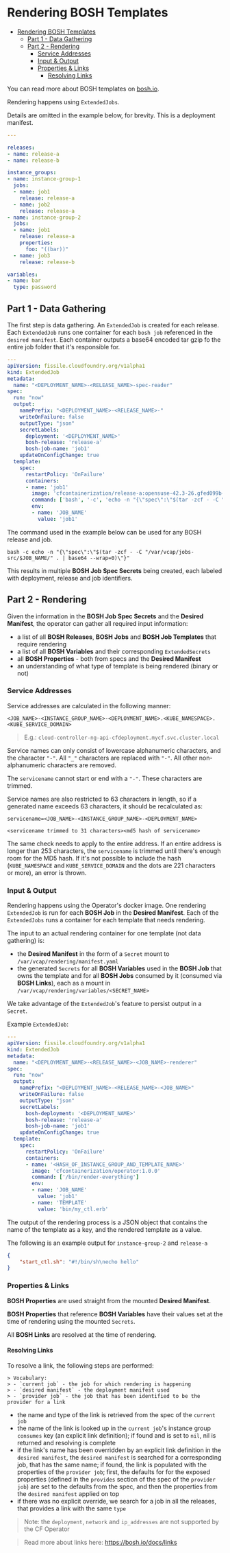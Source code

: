 # Rendering BOSH Templates

- [Rendering BOSH Templates](#rendering-bosh-templates)
  - [Part 1 - Data Gathering](#part-1---data-gathering)
  - [Part 2 - Rendering](#part-2---rendering)
    - [Service Addresses](#service-addresses)
    - [Input & Output](#input--output)
    - [Properties & Links](#properties--links)
      - [Resolving Links](#resolving-links)

You can read more about BOSH templates on [bosh.io](https://bosh.io/docs/jobs/#templates).

Rendering happens using `ExtendedJobs`.

Details are omitted in the example below, for brevity. This is a deployment manifest.

```yaml
---

releases:
- name: release-a
- name: release-b

instance_groups:
- name: instance-group-1
  jobs:
  - name: job1
    release: release-a
  - name: job2
    release: release-a
- name: instance-group-2
  jobs:
  - name: job1
    release: release-a
    properties:
      foo: "((bar))"
  - name: job3
    release: release-b

variables:
- name: bar
  type: password
```

## Part 1 - Data Gathering

The first step is data gathering.
An `ExtendedJob` is created for each release.
Each `ExtendedJob` runs one container for each `bosh job` referenced in the `desired manifest`.
Each container outputs a base64 encoded tar gzip fo the entire job folder that it's responsible for.

```yaml
---
apiVersion: fissile.cloudfoundry.org/v1alpha1
kind: ExtendedJob
metadata:
  name: "<DEPLOYMENT_NAME>-<RELEASE_NAME>-spec-reader"
spec:
  run: "now"
  output:
    namePrefix: "<DEPLOYMENT_NAME>-<RELEASE_NAME>-"
    writeOnFailure: false
    outputType: "json"
    secretLabels:
      deployment: '<DEPLOYMENT_NAME>'
      bosh-release: 'release-a'
      bosh-job-name: 'job1'
    updateOnConfigChange: true
  template:
    spec:
      restartPolicy: 'OnFailure'
      containers:
      - name: 'job1'
        image: 'cfcontainerization/release-a:opensuse-42.3-26.gfed099b-30.70-1.76.0'
        command: ['bash', '-c', 'echo -n "{\"spec\":\"$(tar -zcf - -C "/var/vcap/jobs-src/$JOB_NAME/" . | base64 --wrap=0)\"}"']
        env:
        - name: 'JOB_NAME'
          value: 'job1'
```

The command used in the example below can be used for any BOSH release and job.

```shell
bash -c echo -n "{\"spec\":\"$(tar -zcf - -C "/var/vcap/jobs-src/$JOB_NAME/" . | base64 --wrap=0)\"}"
```

This results in multiple **BOSH Job Spec Secrets** being created, each labeled with deployment, release and job identifiers.

## Part 2 - Rendering

Given the information in the **BOSH Job Spec Secrets** and the **Desired Manifest**, the operator can gather all required input information:

- a list of all **BOSH Releases**, **BOSH Jobs** and **BOSH Job Templates** that require rendering
- a list of all **BOSH Variables** and their corresponding `ExtendedSecrets`
- all **BOSH Properties** - both from specs and the **Desired Manifest**
- an understanding of what type of template is being rendered (binary or not)

### Service Addresses

Service addresses are calculated in the following manner:

```
<JOB_NAME>-<INSTANCE_GROUP_NAME>-<DEPLOYMENT_NAME>.<KUBE_NAMESPACE>.<KUBE_SERVICE_DOMAIN>
```

> E.g.: `cloud-controller-ng-api-cfdeployment.mycf.svc.cluster.local`

Service names can only consist of lowercase alphanumeric characters, and the character `"-"`.
All `"_"` characters are replaced with `"-"`. All other non-alphanumeric characters are removed. 

The `servicename` cannot start or end with a `"-"`. These characters are trimmed.

Service names are also restricted to 63 characters in length, so if a generated name exceeds 63 characters, it should be recalculated as:

```
servicename=<JOB_NAME>-<INSTANCE_GROUP_NAME>-<DEPLOYMENT_NAME>

<servicename trimmed to 31 characters><md5 hash of servicename>
```

The same check needs to apply to the entire address. If an entire address is longer than 253 characters, the `servicename` is trimmed until there's enough room for the MD5 hash. If it's not possible to include the hash (`KUBE_NAMESPACE` and `KUBE_SERVICE_DOMAIN` and the dots are 221 characters or more), an error is thrown.


### Input & Output

Rendering happens using the Operator's docker image.
One rendering `ExtendedJob` is run for each **BOSH Job** in the **Desired Manifest**.
Each of the `ExtendedJobs` runs a container for each template that needs rendering.

The input to an actual rendering container for one template (not data gathering) is:

- the **Desired Manifest** in the form of a `Secret` mount to `/var/vcap/rendering/manifest.yaml`
-  the generated `Secrets` for all **BOSH Variables** used in the **BOSH Job** that owns the template and for all **BOSH Jobs** consumed by it (consumed via **BOSH Links**),  each as a mount in `/var/vcap/rendering/variables/<SECRET_NAME>`

We take advantage of the `ExtendedJob`'s feature to persist output in a `Secret`.

Example `ExtendedJob`:

```yaml
---
apiVersion: fissile.cloudfoundry.org/v1alpha1
kind: ExtendedJob
metadata:
  name: "<DEPLOYMENT_NAME>-<RELEASE_NAME>-<JOB_NAME>-renderer"
spec:
  run: "now"
  output:
    namePrefix: "<DEPLOYMENT_NAME>-<RELEASE_NAME>-<JOB_NAME>"
    writeOnFailure: false
    outputType: "json"
    secretLabels:
      bosh-deployment: '<DEPLOYMENT_NAME>'
      bosh-release: 'release-a'
      bosh-job-name: 'job1'
    updateOnConfigChange: true
  template:
    spec:
      restartPolicy: 'OnFailure'
      containers:
      - name: '<HASH_OF_INSTANCE_GROUP_AND_TEMPLATE_NAME>'
        image: 'cfcontainerization/operator:1.0.0'
        command: ['/bin/render-everything']
        env:
        - name: 'JOB_NAME'
          value: 'job1'
        - name: 'TEMPLATE'
          value: 'bin/my_ctl.erb'
```

The output of the rendering process is a JSON object that contains the name of the template as a key, and the rendered template as a value.

The following is an example output for `instance-group-2` and `release-a`
```json
{
    "start_ctl.sh": "#!/bin/sh\necho hello"
}
```

### Properties & Links 

**BOSH Properties** are used straight from the mounted **Desired Manifest**.

**BOSH Properties** that reference **BOSH Variables** have their values set at the time of rendering using the mounted `Secrets`.

All **BOSH Links** are resolved at the time of rendering.

#### Resolving Links

To resolve a link, the following steps are performed:

    > Vocabulary:
    > - `current job` - the job for which rendering is happening
    > - `desired manifest` - the deployment manifest used
    > - `provider job` - the job that has been identified to be the provider for a link

  - the name and type of the link is retrieved from the spec of the `current job`
  - the name of the link is looked up in the `current job`'s instance group `consumes` key (an explicit link definition); if found and is set to `nil`, nil is returned and resolving is complete
  - if the link's name has been overridden by an explicit link definition in the `desired manifest`, the `desired manifest` is searched for a corresponding job, that has the same name; if found, the link is populated with the properties of the `provider job`; first, the defaults for for the exposed properties (defined in the `provides` section of the spec of the `provider job`) are set to the defaults from the spec, and then the properties from the `desired manifest` applied on top
  - if there was no explicit override, we search for a job in all the releases, that provides a link with the same `type` 


  > Note: the `deployment`, `network` and `ip_addresses` are not supported by the CF Operator

  > Read more about links here: https://bosh.io/docs/links
